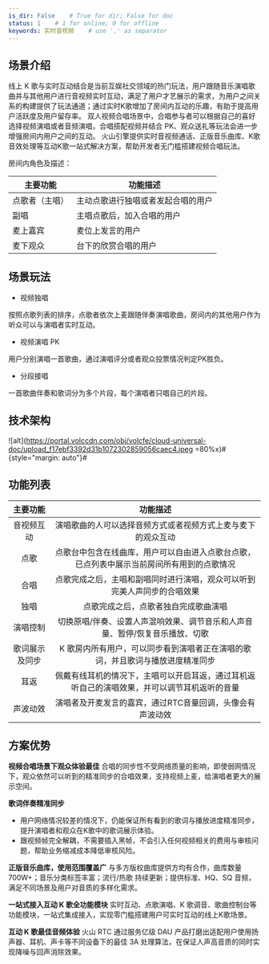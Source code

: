 ```yaml
---
is_dir: False    # True for dir; False for doc
status: 1    # 1 for online; 0 for offline
keywords: 实时音视频    # use ',' as separator
---
```


## 场景介绍

线上 K 歌与实时互动结合是当前互娱社交领域的热门玩法，用户跟随音乐演唱歌曲并与其他用户进行音视频实时互动，满足了用户才艺展示的需求，为用户之间关系的构建提供了玩法通道；通过实时K歌增加了房间内互动的乐趣，有助于提高用户活跃度及用户留存率。
双人视频合唱场景中，合唱参与者可以根据自己的喜好选择视频演唱或者音频演唱，合唱搭配视频并结合 PK、观众送礼等玩法会进一步增强房间内用户之间的互动。
火山引擎提供实时音视频通话、正版音乐曲库、K歌音效处理等互动K歌一站式解决方案，帮助开发者无门槛搭建视频合唱玩法。

房间内角色及描述：

|主要功能 |功能描述 |
|---|---|
|点歌者（主唱）|主动点歌进行独唱或者发起合唱的用户
|副唱|主唱点歌后，加入合唱的用户
|麦上嘉宾|麦位上发言的用户
|麦下观众|台下的欣赏合唱的用户

## 场景玩法

- 视频独唱

按照点歌列表的排序，点歌者依次上麦跟随伴奏演唱歌曲，房间内的其他用户作为听众可以与演唱者实时互动。
- 视频演唱 PK

用户分别演唱一首歌曲，通过演唱评分或者观众投票情况判定PK胜负。
- 分段接唱

一首歌曲伴奏和歌词分为多个片段，每个演唱者只唱自己的片段。
	

## 技术架构
![alt](https://portal.volccdn.com/obj/volcfe/cloud-universal-doc/upload_f17ebf3392d31b1072302859056caec4.jpeg =80%x)#{style="margin: auto"}#
## 功能列表

| **主要功能** | **功能描述** |
| :-: | :-: |
| 音视频互动 | 演唱歌曲的人可以选择音频方式或者视频方式上麦与麦下的观众互动 |
| 点歌 | 点歌台中包含在线曲库，用户可以自由进入点歌台点歌，已点列表中展示当前房间所有用到的点歌情况 |
| 合唱 | 点歌完成之后，主唱和副唱同时进行演唱，观众可以听到完美人声同步的合唱效果 |
| 独唱 | 点歌完成之后，点歌者独自完成歌曲演唱 |
| 演唱控制 | 切换原唱/伴奏、设置人声混响效果、调节音乐和人声音量、暂停/恢复音乐播放、切歌 |
| 歌词展示及同步 | K 歌房内所有用户，可以同步看到演唱者正在演唱的歌词，并且歌词与播放进度精准同步 |
| 耳返 | 佩戴有线耳机的情况下，主唱可以开启耳返，通过耳机返听自己的演唱效果，并可以调节耳机返听的音量 |
| 声波动效 | 演唱者及开麦发言的嘉宾，通过RTC音量回调，头像会有声波动效 |

## 方案优势

**视频合唱场景下观众体验最佳**
合唱的同步性不受网络质量的影响，即使弱网情况下，观众依然可以听到的精准同步的合唱效果，支持视频上麦，给演唱者更大的展示空间。
		
**歌词伴奏精准同步**
- 用户网络情况较差的情况下，仍能保证所有看到的歌词与播放进度精准同步，提升演唱者和观众在K歌中的歌词展示体验。
- 跟视频帧完全解耦，不需要插入黑帧，不会引入任何视频相关的费用与审核问题，帮助业务缩减成本降低审核风险。
		
**正版音乐曲库，使用范围覆盖广**
与多方版权曲库提供方均有合作，曲库数量 700W+；音乐分类标签丰富；流行/热歌 持续更新；提供标准、HQ、SQ 音频，满足不同场景及用户对音质的多样化需求。
		

**一站式接入互动 K 歌全功能模块**
实时互动、点歌演唱、K 歌调音、歌曲控制台等功能模块，一站式集成接入，实现零门槛搭建用户可实时互动的线上K歌场景。
		

**互动 K 歌最佳音频体验**
火山 RTC 通过服务亿级 DAU 产品打磨出适配用户使用扬声器、耳机、声卡等不同设备下的最佳 3A 处理算法，在保证人声高音质的同时实现降噪与回声消除效果。
